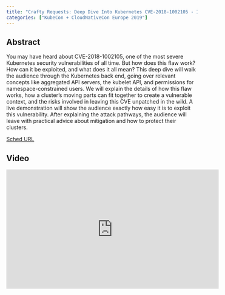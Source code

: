 ```yaml
---
title: "Crafty Requests: Deep Dive Into Kubernetes CVE-2018-1002105 - Ian Coldwater, Heroku"
categories: ["KubeCon + CloudNativeCon Europe 2019"]
---
```


## Abstract

You may have heard about CVE-2018-1002105, one of the most severe Kubernetes security vulnerabilities of all time. But how does this flaw work? How can it be exploited, and what does it all mean?  This deep dive will walk the audience through the Kubernetes back end, going over relevant concepts like aggregated API servers, the kubelet API, and permissions for namespace-constrained users. We will explain the details of how this flaw works, how a cluster’s moving parts can fit together to create a vulnerable context, and the risks involved in leaving this CVE unpatched in the wild.  A live demonstration will show the audience exactly how easy it is to exploit this vulnerability. After explaining the attack pathways, the audience will leave with practical advice about mitigation and how to protect their clusters.

[Sched URL](https://kccnceu19.sched.com/event/aa819763db9f3e4a8d06208acc96ec32)

## Video

<iframe width='560' height='315' src='https://www.youtube.com/embed/VjSJqc13PNk' frameborder='0' allow='accelerometer; autoplay; encrypted-media; gyroscope; picture-in-picture' allowfullscreen></iframe>
